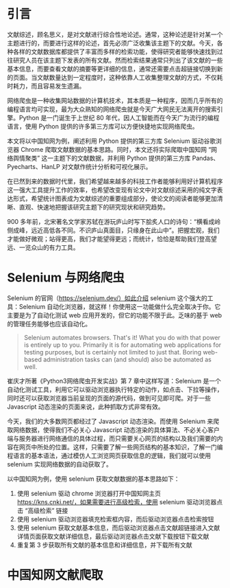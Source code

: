 # 引言

文献综述，顾名思义，是对文献进行综合性地论述。通常，这种论述是针对某一个主题进行的，而要进行这样的论述，首先必须广泛收集该主题下的文献。今天，各种各样的文献数据库都提供了丰富而多样的检索功能，使得研究者能够快速找到过往研究人员在该主题下发表的所有文献。然而检索结果通常只列出了该文献的一些基本信息，而要查看文献的摘要等更详细的信息，通常还需要点击超链接切换到新的页面。当文献数量达到一定程度时，这种依靠人工收集整理文献的方式，不仅耗时耗力，而且容易发生遗漏。

网络爬虫是一种收集网站数据的计算机技术，其本质是一种程序，因而几乎所有的编程语言均可实现，最为大众熟知的网络爬虫就是今天广大网民无法离开的搜索引擎。Python 是一门诞生于上世纪 80 年代，因人工智能而在今天广为流行的编程语言，使用 Python 提供的许多第三方库可以方便快捷地实现网络爬虫。

本文将以中国知网为例，阐述利用 Python 提供的第三方库 Selenium 驱动谷歌浏览器 Chrome 爬取文献数据的基本思路。同时，本文还将实际爬取中国知网 “网络舆情聚类” 这一主题下的文献数据，并利用 Python 提供的第三方库 Pandas、Pyecharts、HanLP 对文献作统计分析和可视化展示。

在已然到来的数据时代里，我们希望越来越多的科技工作者能够利用好计算机程序这一强大工具提升工作的效率，也希望改变现有论文中对文献综述采用的纯文字表达形式，希望统计图表成为文献综述的重要组成部分，使论文的阅读者能够更加清晰、直观、快速地把握该研究主题下的研究现状和研究趋势。

900 多年前，北宋著名文学家苏轼在游玩庐山时写下脍炙人口的诗句：“横看成岭侧成峰，远近高低各不同。不识庐山真面目，只缘身在此山中”。把握宏观，我们才能做好微观；站得更高，我们才能望得更远；而统计，恰恰是帮助我们登高望远、一览众山的有力工具。

# Selenium 与网络爬虫

Selenium 的官网（https://selenium.dev/）如此介绍 selenium 这个强大的工具：Selenium 自动化浏览器，就这样！你使用这一功能做什么完全取决于你。它主要是为了自动化测试 web 应用开发的，但它的功能不限于此。乏味的基于 web 的管理任务能够也应该自动化。

> Selenium automates browsers. That's it! What you do with that power is entirely up to you. Primarily it is for automating web applications for testing purposes, but is certainly not limited to just that. Boring web-based administration tasks can (and should) also be automated as well.

崔庆才所著《Python3网络爬虫开发实战》第 7 章中这样写道：Selenium 是一个自动化测试工具，利用它可以驱动浏览器执行特定的动作，如点击、下拉等操作，同时还可以获取浏览器当前呈现的页面的源代码，做到可见即可爬。对于一些 Javascript 动态渲染的页面来说，此种抓取方式非常有效。

今天，我们的大多数网页都经过了 Javascript 动态渲染。而使用 Selenium 来爬取网络数据，使得我们不必关心 Javascript 动态渲染的具体算法、不必关心客户端与服务器进行网络通信的具体过程，而只需要关心网页的结构以及我们需要的内容在网页中所处的位置。这样，只需要了解一些网页结构的基本知识，了解一门编程语言的基本语法，通过模仿人工浏览网页获取信息的逻辑，我们就可以使用 selenium 实现网络数据的自动获取了。

以中国知网为例，使用 selenium 获取文献数据的基本思路如下：

1. 使用 selenium 驱动 chrome 浏览器打开中国知网主页 https://kns.cnki.net/，如果需要进行高级检索，使用 selenium 驱动浏览器点击 “高级检索” 链接
2. 使用 selenium 驱动浏览器填充检索框内容，而后驱动浏览器点击检索按钮
3. 使用 selenium 获取文献基本信息，而后驱动浏览器点击文献超链接进入文献详情页面获取文献详细信息，最后驱动浏览器点击文献下载按钮下载文献
4. 重复第 3 步获取所有文献的基本信息和详细信息，并下载所有文献

# 中国知网文献爬取

